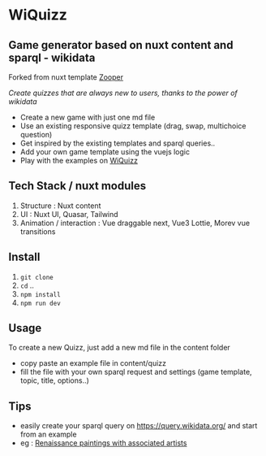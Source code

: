 # WiQuizz 

## Game generator based on nuxt content and sparql - wikidata
Forked from nuxt template [Zooper](https://github.com/fayazara/zooper)

<i>Create quizzes that are always new to users, thanks to the power of wikidata</i>

- Create a new game with just one md file
- Use an existing responsive quizz template (drag, swap, multichoice question)
- Get inspired by the existing templates and sparql queries.. 
- Add your own game template using the vuejs logic
- Play with the examples on [WiQuizz](https://dev-lab-one.vercel.app/)

## Tech Stack / nuxt modules

1. Structure : Nuxt content
2. UI : Nuxt UI, Quasar, Tailwind
3. Animation / interaction : Vue draggable next, Vue3 Lottie, Morev vue transitions

## Install

1. `git clone`
2. `cd` ..
3. `npm install` 
4. `npm run dev`

## Usage

To create a new Quizz, just add a new md file in the content folder
- copy paste an example file in content/quizz
- fill the file with your own sparql request and settings (game template, topic, title, options..)

## Tips

- easily create your sparql query on https://query.wikidata.org/ and start from an example
- eg : [Renaissance paintings with associated artists](https://w.wiki/9Gri)




